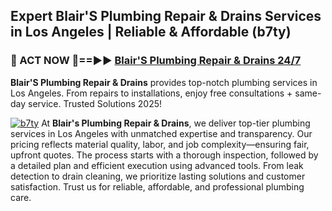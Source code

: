 ## Expert Blair'S Plumbing Repair & Drains Services in Los Angeles | Reliable & Affordable (b7ty)  

<h3>🚿 ACT NOW 🌟==►► <a href="https://tinyurl.com/2ne6vx2x" rel="nofollow">Blair'S Plumbing Repair & Drains 24/7</a></h3>

**Blair'S Plumbing Repair & Drains** provides top-notch plumbing services in Los Angeles. From repairs to installations, enjoy free consultations + same-day service. Trusted Solutions 2025!

[![b7ty](https://i.imgur.com/4PFF4AK.jpeg)](https://tinyurl.com/2ne6vx2x)
At **Blair's Plumbing Repair & Drains**, we deliver top-tier plumbing services in Los Angeles with unmatched expertise and transparency. Our pricing reflects material quality, labor, and job complexity—ensuring fair, upfront quotes. The process starts with a thorough inspection, followed by a detailed plan and efficient execution using advanced tools. From leak detection to drain cleaning, we prioritize lasting solutions and customer satisfaction. Trust us for reliable, affordable, and professional plumbing care.